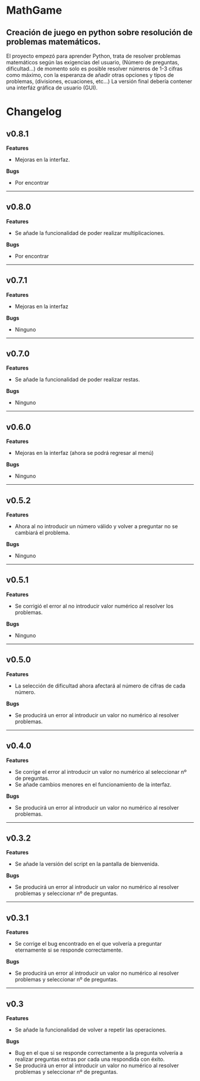 # MathGame

<h2>Creación de juego en python sobre resolución de problemas matemáticos.</h2>
El proyecto empezó para aprender Python, trata de resolver problemas matemáticos según las exigencias del usuario, (Número de preguntas, dificultad...) de momento solo es posible resolver números de 1-3 cifras como máximo, con la esperanza de añadir otras opciones y tipos de problemas, (divisiones, ecuaciones, etc...) La versión final debería contener una interfáz gráfica de usuario (GUI).

# Changelog

<h2>v0.8.1</h2>

<b>Features</b>

- Mejoras en la interfaz.

<b>Bugs</b>

- Por encontrar

<hr>

<h2>v0.8.0</h2>

<b>Features</b>

- Se añade la funcionalidad de poder realizar multiplicaciones.

<b>Bugs</b>

- Por encontrar

<hr>

<h2>v0.7.1</h2>

<b>Features</b>

- Mejoras en la interfaz

<b>Bugs</b>

- Ninguno

<hr>

<h2>v0.7.0</h2>

<b>Features</b>

- Se añade la funcionalidad de poder realizar restas.

<b>Bugs</b>

- Ninguno

<hr>

<h2>v0.6.0</h2>

<b>Features</b>

- Mejoras en la interfaz (ahora se podrá regresar al menú)

<b>Bugs</b>

- Ninguno

<hr>

<h2>v0.5.2</h2>

<b>Features</b>

- Ahora al no introducir un número válido y volver a preguntar no se cambiará el problema.

<b>Bugs</b>

- Ninguno

<hr>

<h2>v0.5.1</h2>

<b>Features</b>

- Se corrigió el error al no introducir valor numérico al resolver los problemas.

<b>Bugs</b>

- Ninguno

<hr>

<h2>v0.5.0</h2>

<b>Features</b>

- La selección de dificultad ahora afectará al número de cifras de cada número.

<b>Bugs</b>

- Se producirá un error al introducir un valor no numérico al resolver problemas.

<hr>

<h2>v0.4.0</h2>

<b>Features</b>

- Se corrige el error al introducir un valor no numérico al seleccionar nº de preguntas.
- Se añade cambios menores en el funcionamiento de la interfaz.

<b>Bugs</b>

- Se producirá un error al introducir un valor no numérico al resolver problemas.

<hr>

<h2>v0.3.2</h2>

<b>Features</b>

- Se añade la versión del script en la pantalla de bienvenida.

<b>Bugs</b>

- Se producirá un error al introducir un valor no numérico al resolver problemas y seleccionar nº de preguntas.

<hr>

<h2>v0.3.1</h2>

<b>Features</b>

- Se corrige el bug encontrado en el que volvería a preguntar eternamente si se responde correctamente.

<b>Bugs</b>

- Se producirá un error al introducir un valor no numérico al resolver problemas y seleccionar nº de preguntas.

<hr>

<h2>v0.3</h2>

<b>Features</b>

- Se añade la funcionalidad de volver a repetir las operaciones.

<b>Bugs</b>

- Bug en el que si se responde correctamente a la pregunta volvería a realizar preguntas extras por cada una respondida con éxito.
- Se producirá un error al introducir un valor no numérico al resolver problemas y seleccionar nº de preguntas.
